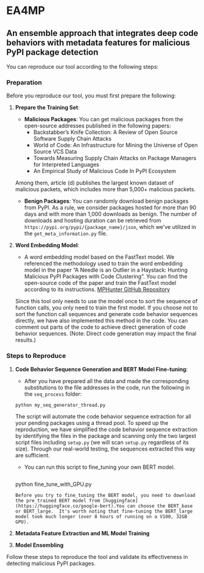 # EA4MP
## An ensemble approach that integrates deep code behaviors with metadata features for malicious PyPI package detection

You can reproduce our tool according to the following steps:

### Preparation
Before you reproduce our tool, you must first prepare the following:

1. **Prepare the Training Set**:
    - **Malicious Packages**: You can get malicious packages from the open-source addresses published in the following papers:
        - Backstabber’s Knife Collection: A Review of Open Source Software Supply Chain Attacks
        - World of Code: An Infrastructure for Mining the Universe of Open Source VCS Data
        - Towards Measuring Supply Chain Attacks on Package Managers for Interpreted Languages
        - An Empirical Study of Malicious Code In PyPI Ecosystem
   
    Among them, article (d) publishes the largest known dataset of malicious packets, which includes more than 5,000+ malicious packets.

    - **Benign Packages**: You can randomly download benign packages from PyPI. As a rule, we consider packages hosted for more than 90 days and with more than 1,000 downloads as benign. The number of downloads and hosting duration can be retrieved from `https://pypi.org/pypi/{package_name}/json`, which we've utilized in the `get_meta_information.py` file.

2. **Word Embedding Model**:
    - A word embedding model based on the FastText model. We referenced the methodology used to train the word embedding model in the paper “A Needle is an Outlier in a Haystack: Hunting Malicious PyPI Packages with Code Clustering”. You can find the open-source code of the paper and train the FastText model according to its instructions.
    [MPHunter GitHub Repository](https://github.com/rwnbiad105/MPHunter)

    Since this tool only needs to use the model once to sort the sequence of function calls, you only need to train the first model. If you choose not to sort the function call sequences and generate code behavior sequences directly, we have also implemented this method in the code. You can comment out parts of the code to achieve direct generation of code behavior sequences. (Note: Direct code generation may impact the final results.)

### Steps to Reproduce

1. **Code Behavior Sequence Generation and BERT Model Fine-tuning**:
    - After you have prepared all the data and made the corresponding substitutions to the file addresses in the code, run the following in the `seq_process` folder:
   
    ```sh
    python my_seq_generator_thread.py
    ```
    The script will automate the code behavior sequence extraction for all your pending packages using a thread pool. To speed up the reproduction, we have simplified the code behavior sequence extraction by identifying the files in the package and scanning only the two largest script files including `setup.py` (we will scan `setup.py` regardless of its size). Through our real-world testing, the sequences extracted this way are sufficient.

   - You can run this script to fine_tuning your own BERT model.
     ```sh
    python fine_tune_with_GPU.py
    ```
    Before you try to fine_tuning the BERT model, you need to download the pre_trained BERT model from [huggingface](https://huggingface.co/google-bert).You can choose the BERT_base or BERT_large.  It's worth noting that fine-tuning the BERT_large model took much longer (over 8 hours of running on a V100, 32GB GPU).

2. **Metadata Feature Extraction and ML Model Training**



3. **Model Ensembling**



Follow these steps to reproduce the tool and validate its effectiveness in detecting malicious PyPI packages.
